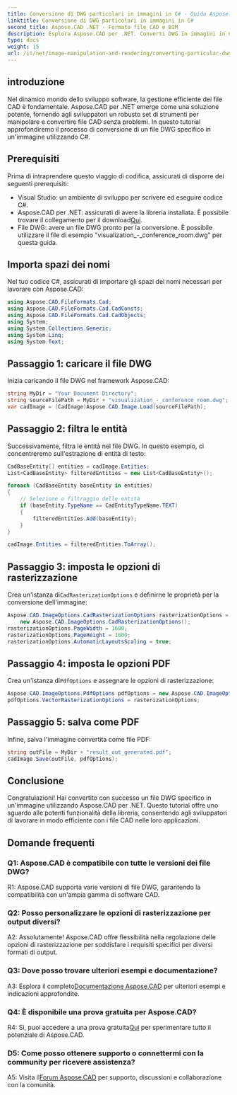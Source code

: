 ```yaml
---
title: Conversione di DWG particolari in immagini in C# - Guida Aspose.CAD
linktitle: Conversione di DWG particolari in immagini in C#
second_title: Aspose.CAD .NET - Formato file CAD e BIM
description: Esplora Aspose.CAD per .NET. Converti DWG in immagini in C# senza sforzo. Guida completa con esempi di codice.
type: docs
weight: 15
url: /it/net/image-manipulation-and-rendering/converting-particular-dwg-to-image/
---
```

## introduzione

Nel dinamico mondo dello sviluppo software, la gestione efficiente dei file CAD è fondamentale. Aspose.CAD per .NET emerge come una soluzione potente, fornendo agli sviluppatori un robusto set di strumenti per manipolare e convertire file CAD senza problemi. In questo tutorial approfondiremo il processo di conversione di un file DWG specifico in un'immagine utilizzando C#.

## Prerequisiti

Prima di intraprendere questo viaggio di codifica, assicurati di disporre dei seguenti prerequisiti:

- Visual Studio: un ambiente di sviluppo per scrivere ed eseguire codice C#.
-  Aspose.CAD per .NET: assicurati di avere la libreria installata. È possibile trovare il collegamento per il download[Qui](https://releases.aspose.com/cad/net/).
- File DWG: avere un file DWG pronto per la conversione. È possibile utilizzare il file di esempio "visualization_-_conference_room.dwg" per questa guida.

## Importa spazi dei nomi

Nel tuo codice C#, assicurati di importare gli spazi dei nomi necessari per lavorare con Aspose.CAD:

```csharp
using Aspose.CAD.FileFormats.Cad;
using Aspose.CAD.FileFormats.Cad.CadConsts;
using Aspose.CAD.FileFormats.Cad.CadObjects;
using System;
using System.Collections.Generic;
using System.Linq;
using System.Text;
```

## Passaggio 1: caricare il file DWG

Inizia caricando il file DWG nel framework Aspose.CAD:

```csharp
string MyDir = "Your Document Directory";
string sourceFilePath = MyDir + "visualization_-_conference_room.dwg";
var cadImage = (CadImage)Aspose.CAD.Image.Load(sourceFilePath);
```

## Passaggio 2: filtra le entità

Successivamente, filtra le entità nel file DWG. In questo esempio, ci concentreremo sull'estrazione di entità di testo:

```csharp
CadBaseEntity[] entities = cadImage.Entities;
List<CadBaseEntity> filteredEntities = new List<CadBaseEntity>();

foreach (CadBaseEntity baseEntity in entities)
{
    // Selezione o filtraggio delle entità
    if (baseEntity.TypeName == CadEntityTypeName.TEXT)
    {
        filteredEntities.Add(baseEntity);
    }
}

cadImage.Entities = filteredEntities.ToArray();
```

## Passaggio 3: imposta le opzioni di rasterizzazione

 Crea un'istanza di`CadRasterizationOptions` e definirne le proprietà per la conversione dell'immagine:

```csharp
Aspose.CAD.ImageOptions.CadRasterizationOptions rasterizationOptions =
    new Aspose.CAD.ImageOptions.CadRasterizationOptions();
rasterizationOptions.PageWidth = 1600;
rasterizationOptions.PageHeight = 1600;
rasterizationOptions.AutomaticLayoutsScaling = true;
```

## Passaggio 4: imposta le opzioni PDF

 Crea un'istanza di`PdfOptions` e assegnare le opzioni di rasterizzazione:

```csharp
Aspose.CAD.ImageOptions.PdfOptions pdfOptions = new Aspose.CAD.ImageOptions.PdfOptions();
pdfOptions.VectorRasterizationOptions = rasterizationOptions;
```

## Passaggio 5: salva come PDF

Infine, salva l'immagine convertita come file PDF:

```csharp
string outFile = MyDir + "result_out_generated.pdf";
cadImage.Save(outFile, pdfOptions);
```

## Conclusione

Congratulazioni! Hai convertito con successo un file DWG specifico in un'immagine utilizzando Aspose.CAD per .NET. Questo tutorial offre uno sguardo alle potenti funzionalità della libreria, consentendo agli sviluppatori di lavorare in modo efficiente con i file CAD nelle loro applicazioni.

## Domande frequenti

### Q1: Aspose.CAD è compatibile con tutte le versioni dei file DWG?

R1: Aspose.CAD supporta varie versioni di file DWG, garantendo la compatibilità con un'ampia gamma di software CAD.

### Q2: Posso personalizzare le opzioni di rasterizzazione per output diversi?

A2: Assolutamente! Aspose.CAD offre flessibilità nella regolazione delle opzioni di rasterizzazione per soddisfare i requisiti specifici per diversi formati di output.

### Q3: Dove posso trovare ulteriori esempi e documentazione?

 A3: Esplora il completo[Documentazione Aspose.CAD](https://reference.aspose.com/cad/net/) per ulteriori esempi e indicazioni approfondite.

### Q4: È disponibile una prova gratuita per Aspose.CAD?

 R4: Sì, puoi accedere a una prova gratuita[Qui](https://releases.aspose.com/) per sperimentare tutto il potenziale di Aspose.CAD.

### D5: Come posso ottenere supporto o connettermi con la community per ricevere assistenza?

 A5: Visita il[Forum Aspose.CAD](https://forum.aspose.com/c/cad/19) per supporto, discussioni e collaborazione con la comunità.